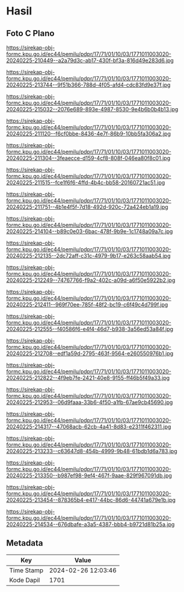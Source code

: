 # Hasil

## Foto C Plano

https://sirekap-obj-formc.kpu.go.id/ec44/pemilu/pdpr/17/71/01/10/03/1771011003020-20240225-210449--a2a79d3c-ab17-430f-bf3a-816d49e283d6.jpg

https://sirekap-obj-formc.kpu.go.id/ec44/pemilu/pdpr/17/71/01/10/03/1771011003020-20240225-213744--9f51b366-788d-4f05-afd4-cdc83fd9e37f.jpg

https://sirekap-obj-formc.kpu.go.id/ec44/pemilu/pdpr/17/71/01/10/03/1771011003020-20240225-215032--2076e689-893e-4987-8530-9e4b6b0b4b13.jpg

https://sirekap-obj-formc.kpu.go.id/ec44/pemilu/pdpr/17/71/01/10/03/1771011003020-20240225-211120--f6cf0bbe-8436-4e7f-86b9-10bb5fa306a2.jpg

https://sirekap-obj-formc.kpu.go.id/ec44/pemilu/pdpr/17/71/01/10/03/1771011003020-20240225-211304--3feaecce-d159-4cf8-808f-046ea80f8c01.jpg

https://sirekap-obj-formc.kpu.go.id/ec44/pemilu/pdpr/17/71/01/10/03/1771011003020-20240225-211515--fce1f6f6-4ffd-4b4c-bb58-20160721ac51.jpg

https://sirekap-obj-formc.kpu.go.id/ec44/pemilu/pdpr/17/71/01/10/03/1771011003020-20240225-211751--4b1e4f5f-7d18-492d-920c-72a424eb1a19.jpg

https://sirekap-obj-formc.kpu.go.id/ec44/pemilu/pdpr/17/71/01/10/03/1771011003020-20240225-214104--b89c0e03-6bac-478f-9b9e-1c1748a09a7c.jpg

https://sirekap-obj-formc.kpu.go.id/ec44/pemilu/pdpr/17/71/01/10/03/1771011003020-20240225-212135--2dc72aff-c31c-4979-9b17-e263c58aab54.jpg

https://sirekap-obj-formc.kpu.go.id/ec44/pemilu/pdpr/17/71/01/10/03/1771011003020-20240225-212249--74767766-f9a2-402c-a09d-a6f50e5922b2.jpg

https://sirekap-obj-formc.kpu.go.id/ec44/pemilu/pdpr/17/71/01/10/03/1771011003020-20240225-212411--969f70ee-785f-48f2-bc19-c6f49c4d799f.jpg

https://sirekap-obj-formc.kpu.go.id/ec44/pemilu/pdpr/17/71/01/10/03/1771011003020-20240225-212555--f40586f6-e4f4-46d7-b938-3a56ed53a84f.jpg

https://sirekap-obj-formc.kpu.go.id/ec44/pemilu/pdpr/17/71/01/10/03/1771011003020-20240225-212708--edf1a59d-2795-463f-9564-e260550976b1.jpg

https://sirekap-obj-formc.kpu.go.id/ec44/pemilu/pdpr/17/71/01/10/03/1771011003020-20240225-212822--4f9eb7fe-2421-40e8-9155-ff46b5f49a33.jpg

https://sirekap-obj-formc.kpu.go.id/ec44/pemilu/pdpr/17/71/01/10/03/1771011003020-20240225-212953--06d9faaa-33b6-4f50-a1fb-67ae9cb45690.jpg

https://sirekap-obj-formc.kpu.go.id/ec44/pemilu/pdpr/17/71/01/10/03/1771011003020-20240225-214317--47068acb-62cb-4a41-8d83-e2311f462311.jpg

https://sirekap-obj-formc.kpu.go.id/ec44/pemilu/pdpr/17/71/01/10/03/1771011003020-20240225-213233--c63647d8-454b-4999-9b48-61bdb1d6a783.jpg

https://sirekap-obj-formc.kpu.go.id/ec44/pemilu/pdpr/17/71/01/10/03/1771011003020-20240225-213350--b987ef98-9ef4-467f-9aae-829f967091db.jpg

https://sirekap-obj-formc.kpu.go.id/ec44/pemilu/pdpr/17/71/01/10/03/1771011003020-20240225-213454--878365b4-e417-44bc-86d6-44741a679e1b.jpg

https://sirekap-obj-formc.kpu.go.id/ec44/pemilu/pdpr/17/71/01/10/03/1771011003020-20240225-214534--676dbafe-a3a5-4387-bbb4-b9721d81b25a.jpg


## Metadata

| Key        | Value               |
| ---------- | ------------------- |
| Time Stamp | 2024-02-26 12:03:46 |
| Kode Dapil | 1701                |



